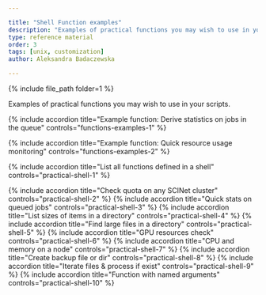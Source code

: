 ```yaml
---

title: "Shell Function examples"
description: "Examples of practical functions you may wish to use in your scripts."
type: reference material
order: 3
tags: [unix, customization]
author: Aleksandra Badaczewska

---
```


{% include file_path folder=1 %}

Examples of practical functions you may wish to use in your scripts.

<div class="usa-accordion">

{% include accordion title="Example function: Derive statistics on jobs in the queue" controls="functions-examples-1" %}
<div id="functions-examples-1" class="accordion_content" hidden markdown="1">


When working on a cluster you need to repeatedly check job statuses and derive statistics to monitor progress and identify any bottlenecks. Instead of typing multiple commands each time, 
you can create a function that encapsulates this entire routine and executes it with a single call. Once saved and stored in a configuration file (e.g., `~/.bashrc`), 
it can be reused indefinitely by calling its name.


Example shell function to quickly derive statistics on jobs in the queue:

```bash
job_stats() {
    local user=${1:-$USER}          # specify user.name or use $USER as default
    
    # Count running and pending jobs
    running_jobs=$(squeue -u "$user" -t RUNNING | wc -l)
    pending_jobs=$(squeue -u "$user" -t PENDING | wc -l)
    
    # Find the job with the longest running time
    longest_running=$(squeue -u "$user" -o "%A %L %j" --sort=-L | head -n 2 | tail -n 1)
    
    # Find the most recently started job
    most_recent=$(squeue -u "$user" -o "%A %S %j" --sort=-S | head -n 2 | tail -n 1)

    # Display the results
    echo "Running jobs: $((running_jobs - 1))"  # Subtract header line
    echo "Pending jobs: $((pending_jobs - 1))"  # Subtract header line
    echo "Longest-running job: $longest_running"
    echo "Most recently started job: $most_recent"
}

# usage for current user:   job_stats()
# usage for any user:       job_stats() user.name
```
![function job stats]({{ images_path }}/function/function_job_stats.png)

By encapsulating all steps into a single shell function `job_stats` you can quickly get useful statistics such as:
- the total number of running and pending jobs
- the longest-running job
- the most recently started job

Additionally, this function offers flexibility by dynamically generating statistics for the current user (`$USER`) by default, 
while also allowing the option to specify any other user when submitting jobs in a team project.

</div>

{% include accordion title="Example function: Quick resource usage monitoring" controls="functions-examples-2" %}
<div id="functions-examples-2" class="accordion_content" hidden markdown="1">

Here’s a simple but illustrative and useful example for quick resource usage monitoring.

**Aliases** are limited to simple command substitutions, making them useful for quick tasks like displaying system usage:
```bash
alias node_usage='top -b -n1 | head -n 20'
# usage: node_usage
```
![alias node usage]({{ images_path }}/alias/alias_node_usage.png)



In contrast, a shell function like `monitor_cpu` not only integrates multiple system commands (e.g., `top` and `free`) to monitor CPU and memory usage on the current node but also supports argument handling (e.g., allowing users to set custom usage thresholds with each function call) and implements flow-control logic (e.g., using `if` conditions) to trigger warnings and critical alerts based on usage levels.
```bash
monitor_cpu() {
    cpu_warn=${1:-70}            # sets default warning threshold at 70% CPU usage
    cpu_usage=$(top -bn1 | awk '/Cpu\(s\)/ {print 100 - $8}' | cut -d'.' -f1)

    if [ "$cpu_usage" -ge "$cpu_warn" ]; then
        echo -e "\033[1;33mWARNING: CPU Usage at ${cpu_usage}%\033[0m"  # Yellow
    else
        echo "CPU Usage: ${cpu_usage}%"
    fi
}
# usage: monitor_cpu            # uses default warning threshold at 70% CPU usage
# usage: monitor_cpu 50         # uses custom threshold using $1 positional argument
```
![function to monitor cpu]({{ images_path }}/function/function_monitor_cpu.png)

This example demonstrates:
* **[Argument handling](#passing-arguments-to-functions):** Accepts optional CPU thresholds via positional argument ($1).
* **[Error handling](#returning-an-exit-status-code-for-error-handling):** Basic, but detects missing arguments and defaults thresholds to safe values if not provided.
* **[Logic and Conditions](#conditionals-and-loops):** Uses `if` conditions to determine output based on warning thresholds.
* **Workflow integration:*** *Integrates system commands like `top` to extract real-time system data.

</div>

{% include accordion title="List all functions defined in a shell" controls="practical-shell-1" %} 
<div id="practical-shell-1" class="accordion_content" markdown="1" hidden> 

* In Bash, you can list all function names using:
  ```bash
  declare -F | awk '{print $3}'
  ```
  (This outputs only the function names without definitions.)
* Another Bash-specific method to list functions:
  ```bash
  compgen -A function
  ```
  (This is concise and directly outputs function names.)
* To list both function names and their definitions:
  ```bash
  typeset -f
  ```
* To display the definition of a selected function:
  ```bash
  type <function_name>
  ```


</div>
{% include accordion title="Check quota on any SCINet cluster" controls="practical-shell-2" %} 
<div id="practical-shell-2" class="accordion_content" markdown="1" hidden> 

This method works on both Atlas and Ceres, but needs to be added to .bashrc on each separately.

This script unifies the way you check your quota on both SCINet clusters (i.e., same command for Atlas and Ceres).
```bash
check_quota() {
    case "$HOSTNAME" in
        ceres*) my_quotas ;;
        atlas*) quota -s ;;
        *) echo "Hostname does not match Atlas or Ceres." ;;
    esac
}

# usage: check_quota 
```


</div>
{% include accordion title="Quick stats on queued jobs" controls="practical-shell-3" %} 
<div id="practical-shell-3" class="accordion_content" markdown="1" hidden> 

This function offers flexibility by dynamically generating job statistics for the current user (`$USER`) by default, while also allowing the option to specify any other user when submitting jobs in a team project. Returned output includes:
- the total number of running and pending jobs
- the longest-running job
- the most recently started job

```bash
job_stats() {
    local user=${1:-$USER}          # specify user.name or use $USER as default
    
    # Count running and pending jobs
    running_jobs=$(squeue -u "$user" -t RUNNING | wc -l)
    pending_jobs=$(squeue -u "$user" -t PENDING | wc -l)
    
    # Find the job with the longest running time
    longest_running=$(squeue -u "$user" -o "%A %L %j" --sort=-L | head -n 2 | tail -n 1)
    
    # Find the most recently started job
    most_recent=$(squeue -u "$user" -o "%A %S %j" --sort=-S | head -n 2 | tail -n 1)

    # Display the results
    echo "Running jobs: $((running_jobs - 1))"  # Subtract header line
    echo "Pending jobs: $((pending_jobs - 1))"  # Subtract header line
    echo "Longest-running job: $longest_running"
    echo "Most recently started job: $most_recent"
}

# usage for current user:   job_stats()
# usage for any user:       job_stats() user.name
```
![function job_stats]({{ images_path }}/function/function_job_stats.png)



</div>
{% include accordion title="List sizes of items in a directory" controls="practical-shell-4" %} 
<div id="practical-shell-4" class="accordion_content" markdown="1" hidden> 

This checks your /home when no arguments (directory path) are provided
```bash
check_dir_usage() { dir=${1:-~}; du -sh "$dir"/*; }

# usage: check_dir_usage 
# usage: check_dir_usage <directory>
```
- `dir=${1:-~}`: If a directory provided ()`$1`), it will check that directory. Otherwise, it defaults to the home directory (`~`).
-  `du -sh "$dir"/*`: Displays the disk usage of each item in the specified directory.

![function check_dir_usage]({{ images_path }}/function/function_check_dir_usage.png)



</div>
{% include accordion title="Find large files in a directory" controls="practical-shell-5" %} 
<div id="practical-shell-5" class="accordion_content" markdown="1" hidden>  

Find, for example, files larger than 500 MB in the current directory.
```bash
find_large_files() {
    if [ -z "$1" ]; then
        echo "Usage: find_large_files <size> (e.g., 100M, 1G)"
        return 1
    fi

    dir=${2:-.}
    find "$dir" -type f -size +"$1" -exec ls -lh {} \;
}

# usage: find_large_files 500M
# usage: find_large_files 500M <directory> 
```
- `$1`: File size threshold (e.g., 100M, 1G).
  - If no size is specified, a help message will be displayed to guide the user on proper usage.
- `$2`: Directory to search in. If not provided, it defaults to the current directory (`.`).
- `find "$dir"`: Dynamically searches the provided directory.

![function find_large_files]({{ images_path }}/function/function_find_large_files.png)


</div>
{% include accordion title="GPU resources check" controls="practical-shell-6" %} 
<div id="practical-shell-6" class="accordion_content" markdown="1" hidden>  

{% include alert class="warning" content="This works on a GPU node only." %}

This function provides a quick and user-friendly summary of the key resources allocated to an interactive job on an HPC cluster, including CPU cores, memory usage, free memory and GPUs. 
It may help you monitor and optimize your job's performance and resource usage in real time.

```bash
check_interactive_resources() {
    # Step 1: Get interactive jobs for the current user
    job_info=$(squeue -u "$USER" | grep "interact")

    # If no job found, return
    if [ -z "$job_info" ]; then
        echo "No interactive jobs found for the current user."
        return 1
    fi

    # Extract the node name from the NODELIST field (8th column)
    node_name=$(echo "$job_info" | awk '{print $8}')

    # Step 2: Get node details
    node_details=$(scontrol show node="$node_name")

    # Step 3: Extract useful information
    cpu_alloc=$(echo "$node_details" | grep -oP 'CPUAlloc=\K[0-9]+')
    cpu_total=$(echo "$node_details" | grep -oP 'CPUTot=\K[0-9]+')
    mem_alloc=$(echo "$node_details" | grep -oP 'AllocMem=\K[0-9]+')
    mem_total=$(echo "$node_details" | grep -oP 'RealMemory=\K[0-9]+')
    free_mem=$(echo "$node_details" | grep -oP 'FreeMem=\K[0-9]+')
    gpu_alloc=$(echo "$node_details" | grep -oP 'AllocTRES=.*?gres/gpu:[^=]+=*\K[0-9]+' | head -1)
    gpu_total=$(echo "$node_details" | grep -oP 'CfgTRES=.*?gres/gpu:[^=]+=*\K[0-9]+' | head -1)

    # Step 4: Convert memory values from MB to GB
    mem_alloc_gb=$((mem_alloc / 1024))
    mem_total_gb=$((mem_total / 1024))
    free_mem_gb=$((free_mem / 1024))

    # Step 5: Display the user-friendly report
    echo "-------------------------------------------"
    echo "Resource Usage Report for Interactive Job"
    echo "-------------------------------------------"
    echo "Node: $node_name"
    echo "CPU Usage: $cpu_alloc / $cpu_total cores"
    echo "Memory Usage: ${mem_alloc_gb} GB / ${mem_total_gb} GB"
    echo "Free Memory: ${free_mem_gb} GB"
    echo "GPUs Allocated: $gpu_alloc / $gpu_total"
    echo "-------------------------------------------"
}

# usage: check_interactive_resources
```
![function check_interactive_resources]({{ images_path }}/function/function_check_interactive_resources.png)
*How to interpret results?*
- **Node:** The node on which the interactive job is running.
- **CPU Usage:** Shows the number of CPU cores allocated versus the total available.
- **Memory Usage:** Shows the amount of allocated memory versus total memory (in GB).
- **Free Memory:** Displays available memory on the node (in GB).
- **GPUs Allocated:** Shows the number of GPUs currently in use by your job versus the total available on the node.



</div>
{% include accordion title="CPU and memory on a node" controls="practical-shell-7" %} 
<div id="practical-shell-7" class="accordion_content" markdown="1" hidden> 

This function is useful in the interactive session on a compute node.

This code checks CPU and memory usage on the current node and displays them immediately with color-coded output:  
(<span style="color:green;">Normal usage</span> ; <span style="color: yellow; background-color: black;">Warning if usage exceeds a threshold</span> ; <span style="color: red;">Critical if usage is dangerously high</span>)
```bash
monitor_resources() {
    # Thresholds for warnings and critical alerts (can be overridden via user-provided arguments)
    cpu_warn=${1:-70}    # $1 for CPU Warning;  default at 70% CPU usage
    cpu_crit=${2:-90}    # $2 for CPU Critical; default at 90% CPU usage
    mem_warn=${3:-70}    # $3 for Mem Warning;  default at 70% memory usage
    mem_crit=${4:-90}    # $4 for Mem Critical; default at 90% memory usage

    # Get current usage
    cpu_usage=$(top -bn1 | grep "Cpu(s)" | awk '{print 100 - $8}' | cut -d'.' -f1)
    mem_usage=$(free | awk '/Mem:/ {printf("%.0f", $3/$2 * 100)}')

    # Internal function to color output
    color_output() {
        if [ "$1" -ge "$cpu_crit" ] || [ "$2" -ge "$mem_crit" ]; then
            echo -e "\033[1;31mCRITICAL: CPU ${cpu_usage}% | Memory ${mem_usage}%\033[0m"  # Red
        elif [ "$1" -ge "$cpu_warn" ] || [ "$2" -ge "$mem_warn" ]; then
            echo -e "\033[1;33mWARNING: CPU ${cpu_usage}% | Memory ${mem_usage}%\033[0m"  # Yellow
        else
            echo -e "\033[1;32mNORMAL: CPU ${cpu_usage}% | Memory ${mem_usage}%\033[0m"  # Green
        fi
    }
    color_output "$cpu_usage" "$mem_usage"      # Display results
}
```
Run with default thresholds:
```bash
monitor_resources                     # no arguments provided; uses default thresholds
```
Run with custom thresholds (e.g., warning at 50% and critical at 80%):
```bash
monitor_resources 50 80 50 80         # arguments: $1=60 $2=80 $3=60 $4=80
```
![function for resource monitoring]({{ images_path }}/function/function_resource_monitoring.png)

This example demonstrates:
- **Argument handling:** Accepts optional CPU and memory thresholds via arguments (`$1`, `$2`, `$3`, `$4`).
- **Error handling:** Basic, but detects missing arguments and defaults thresholds to safe values if not provided.
- **Workflow integration:** Integrates system commands like `top` and `free` to extract real-time system data.
- **Logic and Conditions:** Uses if conditions to determine output based on warning and critical thresholds.
- **Nested/internal functions:** The main function defines internal functions to handle subtasks like resource checks or formatting. This modular design simplifies maintenance and enhances reusability.



</div>
{% include accordion title="Create backup file or dir" controls="practical-shell-8" %} 
<div id="practical-shell-8" class="accordion_content" markdown="1" hidden> 

Explore an example function depending on your needs:
- [`tar` based (hard-coded) backup:](#redirecting-function-output-to-a-file)  compress a specific file/dir using its absolute path
- [`cp` based (dynamic) backup:](#managing-arguments-effectively) copy any directory from source path (`$1`) to the destination path (`$2`)
- [`tar` based (dynamic) backup:](#defining-a-multi-line-function) compress any directory in a current location to .tar.gz format
- [`tar` based (dynamic) backup with timestamp:](#document-your-functions-to-keep-a-reference-for-future-use) compress any directory and add a date & time tag to the backup name to distinguish historical versions



</div>
{% include accordion title="Iterate files & process if exist" controls="practical-shell-9" %} 
<div id="practical-shell-9" class="accordion_content" markdown="1" hidden> 

This function iterates through the user-provided file arguments using a loop, checks their existence with a conditional, and processes them if found.
```bash
process_files() {
  for file in "$@"; do
    if [ -e "$file" ]; then
      echo "Processing $file"
      # Code your task here
    else
      echo "Warning: $file not found"
    fi
  done
}
# usage: process_files file1.txt file2.txt file3.txt
```


Explore [Using shift for processing variable-length arguments](#using-shift-for-processing-variable-length-arguments) to process a list of aruments one at a time. 
This is useful when you want to perform the same task on all items in the argument list within a single function call.



</div>
{% include accordion title="Function with named arguments" controls="practical-shell-10" %} 
<div id="practical-shell-10" class="accordion_content" markdown="1" hidden> 

Explore [Example: while loop and case](#example-while-loop-and-case), 
if you create a function to provide an interactive menu options for executing different scenarios based on user input. 

You can also create [labeled options/arguments](#argument-examples-3) instead of relying on positional parameters for better readability and maintenance.



</div>
</div>